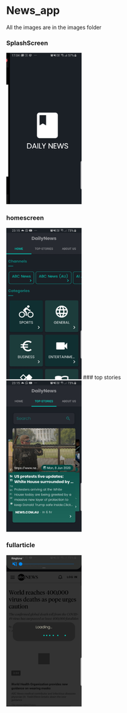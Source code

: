 # News_app
All the images are in the images folder
### SplashScreen
<img src="images/Screenshot_20200607-170447_MyDaiilyNews[1].jpg" width=200 height=400>

###  homescreen
<img src="images/Screenshot_20200607-231514_MyDaiilyNews[1].jpg" width=200 height=400>
###  top stories
<img src="images/Screenshot_20200607-231522_MyDaiilyNews[1].jpg" width=200 height=400>

### fullarticle

<img src="images/Screenshot_20200607-231914_MyDaiilyNews.jpg" width=200 height=400>
